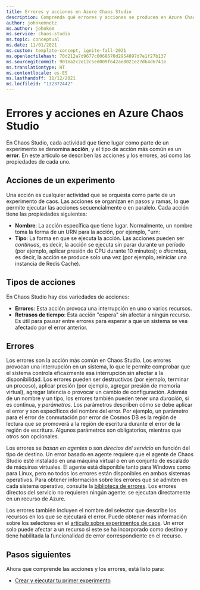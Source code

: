 ```yaml
---
title: Errores y acciones en Azure Chaos Studio
description: Comprenda qué errores y acciones se producen en Azure Chaos Studio. ¿Cuál es la diferencia entre un error y una acción? ¿Cómo se define un error?
author: johnkemnetz
ms.author: johnkem
ms.service: chaos-studio
ms.topic: conceptual
ms.date: 11/01/2021
ms.custom: template-concept, ignite-fall-2021
ms.openlocfilehash: 70d212a7d9677c0068670d2954897d7e1f27b137
ms.sourcegitcommit: 901ea2c2e12c5ed009f642ae8021e27d64d6741e
ms.translationtype: HT
ms.contentlocale: es-ES
ms.lasthandoff: 11/12/2021
ms.locfileid: "132372442"
---
```

# <a name="faults-and-actions-in-azure-chaos-studio"></a>Errores y acciones en Azure Chaos Studio

En Chaos Studio, cada actividad que tiene lugar como parte de un experimento se denomina **acción**, y el tipo de acción más común es un **error**. En este artículo se describen las acciones y los errores, así como las propiedades de cada uno.

## <a name="experiment-actions"></a>Acciones de un experimento

Una acción es cualquier actividad que se orquesta como parte de un experimento de caos. Las acciones se organizan en pasos y ramas, lo que permite ejecutar las acciones secuencialmente o en paralelo. Cada acción tiene las propiedades siguientes:
* **Nombre**: La acción específica que tiene lugar. Normalmente, un nombre toma la forma de un URN para la acción, por ejemplo, "urn:
* **Tipo**: La forma en que se ejecuta la acción. Las acciones pueden ser *continuas*, es decir, la acción se ejecuta sin parar durante un período (por ejemplo, aplicar presión de CPU durante 10 minutos); o *discretas*, es decir, la acción se produce solo una vez (por ejemplo, reiniciar una instancia de Redis Cache).

## <a name="types-of-actions"></a>Tipos de acciones

En Chaos Studio hay dos variedades de acciones:
- **Errores**: Esta acción provoca una interrupción en uno o varios recursos.
- **Retrasos de tiempo**: Esta acción "espera" sin afectar a ningún recurso. Es útil para pausar entre errores para esperar a que un sistema se vea afectado por el error anterior.

## <a name="faults"></a>Errores

Los errores son la acción más común en Chaos Studio. Los errores provocan una interrupción en un sistema, lo que le permite comprobar que el sistema controla eficazmente esa interrupción sin afectar a la disponibilidad. Los errores pueden ser destructivos (por ejemplo, terminar un proceso), aplicar presión (por ejemplo, agregar presión de memoria virtual), agregar latencia o provocar un cambio de configuración. Además de un nombre y un tipo, los errores también pueden tener una *duración*, si es continua, y *parámetros*. Los parámetros describen cómo se debe aplicar el error y son específicos del nombre del error. Por ejemplo, un parámetro para el error de conmutación por error de Cosmos DB es la región de lectura que se promoverá a la región de escritura durante el error de la región de escritura. Algunos parámetros son obligatorios, mientras que otros son opcionales.

Los errores se *basan en agentes* o son *directos del servicio* en función del tipo de destino. Un error basado en agente requiere que el agente de Chaos Studio esté instalado en una máquina virtual o en un conjunto de escalado de máquinas virtuales. El agente está disponible tanto para Windows como para Linux, pero no todos los errores están disponibles en ambos sistemas operativos. Para obtener información sobre los errores que se admiten en cada sistema operativo, consulte la [biblioteca de errores](chaos-studio-fault-library.md). Los errores directos del servicio no requieren ningún agente: se ejecutan directamente en un recurso de Azure.

Los errores también incluyen el nombre del selector que describe los recursos en los que se ejecutará el error. Puede obtener más información sobre los selectores en el [artículo sobre experimentos de caos](chaos-studio-chaos-experiments.md). Un error solo puede afectar a un recurso si este se ha incorporado como destino y tiene habilitada la funcionalidad de error correspondiente en el recurso.

## <a name="next-steps"></a>Pasos siguientes
Ahora que comprende las acciones y los errores, está listo para:
- [Crear y ejecutar tu primer experimento](chaos-studio-tutorial-service-direct-portal.md)
